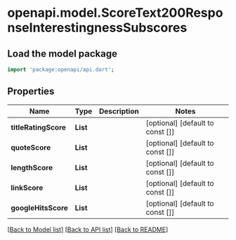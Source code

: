 # openapi.model.ScoreText200ResponseInterestingnessSubscores

## Load the model package
```dart
import 'package:openapi/api.dart';
```

## Properties
Name | Type | Description | Notes
------------ | ------------- | ------------- | -------------
**titleRatingScore** | **List<int>** |  | [optional] [default to const []]
**quoteScore** | **List<int>** |  | [optional] [default to const []]
**lengthScore** | **List<int>** |  | [optional] [default to const []]
**linkScore** | **List<int>** |  | [optional] [default to const []]
**googleHitsScore** | **List<int>** |  | [optional] [default to const []]

[[Back to Model list]](../README.md#documentation-for-models) [[Back to API list]](../README.md#documentation-for-api-endpoints) [[Back to README]](../README.md)


